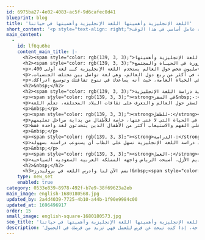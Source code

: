 ```yaml
---
id: 6975ba27-4e02-4083-ac5f-9d6cafec0d41
blueprint: blog
title: 'اللغة الإنجليزية وأهميتها اللغة الإنجليزية وأهميتها في حياتنا'
short_content: '<p style="text-align: right;">اللغة الإنجليزية هي لغة العلوم والحاسوب والدبلوماسية والسياحة، إذا كنت تبحث عن فرص للعمل فهي تزيد من فرصك في الحصول على وظيفة، وإذا كنت تريد تنمية مهاراتك لتطوير نفسك وحصولك على ترقية بوظيفتك فيعتبر دراسة اللغة الإنجليزية عامل أساسي في هذا الوقت</p>'
main_content:
  -
    id: lf6qu6he
    content_main_title: |-
      <h2><span style="color: rgb(139, 3, 3);">اللغة الإنجليزية وأهميتها</span></h2>
      <h2><span style="color: rgb(139, 3, 3);">دراسة اللغة الإنجليزية ضرورة في الحيـاة والمجتمع</span></h2>
      <p>.400 مليون شخص حول العالم يستخدم اللغة الإنجليزية كــ لغة أولى</p>
      <p>.كما أن اللغة الإنجليزية تصنف من اللغات الرسمية في أكثر من ربع دول العالم، وهي لغة تواصل بين مختلف الجنسيات</p>
      <p>.اتقان اللغة الإنجليزية أصبح من ضروريات الحيـاة سواء بالدراسة أو في العمل أو في الحياة العامة، حيث أنه يساعدك في تنوع ثقافتك وتوسيع ادراكك</p>
      <h2>&nbsp;</h2>
      <h2><span style="color: rgb(139, 3, 3);">أهمية دراسة اللغة الإنجليزية</span></h2>
      <p><span style="color: rgb(139, 3, 3);"><strong>في السفر&nbsp;-:</strong></span></p>
      <p>إذا كنت من محبين السفر حول العالم والتعرف على ثقافات البلاد المختلفة، تعلُم اللغة&nbsp;<a href="../../../../blogs/importance-of-english-for-your-future">الإنجليزية&nbsp;</a>مهم لسهولة التعامل والتواصل أثناء رحلاتك ويسهل عليك التعايش مع أهل البلدان التي تزورها.</p>
      <p>&nbsp;</p>
      <p><span style="color: rgb(139, 3, 3);"><strong>للطفل-:</strong></span></p>
      <p>أصبح تعلم اللغة الإنجليزية من أهم المهارات الأساسية في الحياة التي لا غنى عنها، خاصة للأطفال من بداية مراحل تعليمهم</p>
      <p>حيث أن تعلم الطفل اللغة منذ الصغر في مراحل عمره الأولى يزيد من إدراكه وتفكيره وينشط عقلة ويجعله قادر على الفهم والاستيعاب أكثر من الأطفال الذين يتحدثون لغة واحدة فقط</p>
      <p>&nbsp;</p>
      <p><span style="color: rgb(139, 3, 3);"><strong>الدراسة-:</strong></span></p>
      <p>اللغة الإنجليزية تعتبر هي اللغة العلمية في أغلب الجامعات في العديد من دول العالم، لهذا السبب تعد دراسة اللغة الإنجليزية تسهل على الطاب أن يستوعب دراسته بسهولة</p>
      <p>&nbsp;</p>
      <p><span style="color: rgb(139, 3, 3);"><strong>العمل-:</strong></span></p>
      <p>تتميز مدينة الرياض بأهميتها التاريخية والتجارية والسياسية منذ قديم الأزل، أصبحت الرياض واجهة المملكة العربية السعودية السياحية<br>كما أنها ساحة عمل مفتوحة لكثير من المشاريع الكبرى بالسعودية، لذلك يقصدها المواطنون والمقيمون للبحث عن فرص عمل، لذلك عليك بتطوير اللغة الإنجليزية واتقانها من خلال دورات إنجليزي في الرياض، حيث أن اللغة الإنجليزية هي لغة سوق العمل والتجارة لذلك اتقان الإنجليزية يسهل على التأقلم في عالم الأعمال وتطوير وظيفتك والسعي لتطوير ذاتك ومكانتك</p>
      <h2>&nbsp;</h2>
      <h3>انضم الآن لنا وادرس اللغة في بروليدرز&nbsp;<span style="color: rgb(139, 3, 3);"><strong><a class="underline decoration-1" style="color: rgb(139, 3, 3);" href="../../../../general-english-courses">أفضل معاهد إنجليزي في الرياض</a></strong></span></h3>
    type: new_set
    enabled: true
category: 0533e839-8978-492f-b7e9-38f69623a2eb
main_image: english-1680180568.jpg
updated_by: 2a4d4039-7725-4b10-a44b-1f90e9984c00
updated_at: 1696496917
order: 15
small_image: english-square-1680180573.jpg
seo_title: 'اللغة الإنجليزية وأهميتها اللغة الإنجليزية وأهميتها في حياتنا'
description: 'اللغة الإنجليزية وأهميتها في حياتنا اللغة الإنجليزية هي لغة العلوم والحاسوب والدبلوماسية والسياحة، إذا كنت تبحث عن فرص للعمل فهي تزيد من فرصك في الحصول'
---
```

